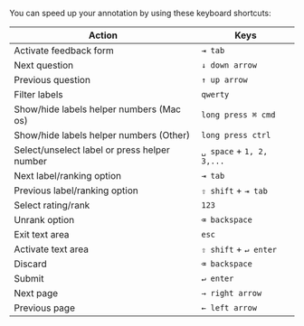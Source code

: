 You can speed up your annotation by using these keyboard shortcuts:

| Action                                       | Keys                      |
| -------------------------------------------- | ------------------------- |
| Activate feedback form                       | `⇥ tab`                   |
| Next question                                | `↓ down arrow`            |
| Previous question                            | `↑ up arrow`              |
| Filter labels                                | `qwerty`                  |
| Show/hide labels helper numbers (Mac os)     | `long press ⌘ cmd`        |
| Show/hide labels helper numbers (Other)      | `long press ctrl`         |
| Select/unselect label or press helper number | `␣ space` + `1, 2, 3,...` |
| Next label/ranking option                    | `⇥ tab`                   |
| Previous label/ranking option                | `⇧ shift` + `⇥ tab`       |
| Select rating/rank                           | `123`                     |
| Unrank option                                | `⌫ backspace`             |
| Exit text area                               | `esc`                     |
| Activate text area                           | `⇧ shift` + `↵ enter`     |
| Discard                                      | `⌫ backspace`             |
| Submit                                       | `↵ enter`                 |
| Next page                                    | `→ right arrow`           |
| Previous page                                | `← left arrow`            |
